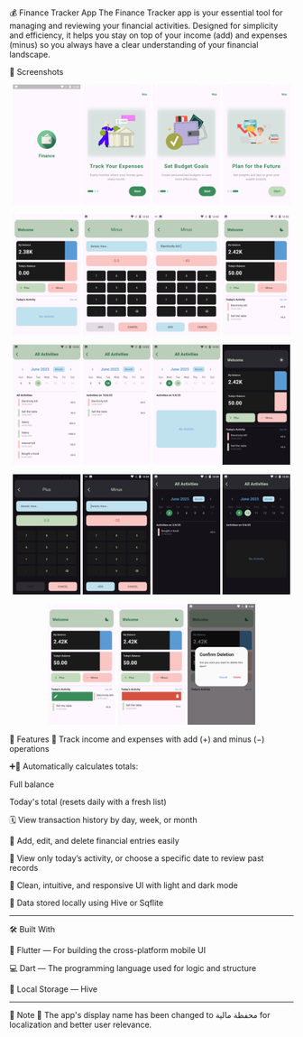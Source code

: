 💰 Finance Tracker App
The Finance Tracker app is your essential tool for managing and reviewing your financial activities. Designed for simplicity and efficiency, it helps you stay on top of your income (add) and expenses (minus) so you always have a clear understanding of your financial landscape.

📱 Screenshots


<p align="center">
  <img src="finance%20screens/1.png" width="120" alt="Finance App Screenshot 1" />
  <img src="finance%20screens/2.png" width="120" alt="Finance App Screenshot 2" />
  <img src="finance%20screens/3.png" width="120" alt="Finance App Screenshot 3" />
  <img src="finance%20screens/4.png" width="120" alt="Finance App Screenshot 4" />
</p>
<p align="center">
  <img src="finance%20screens/5.png" width="120" alt="Finance App Screenshot 5" />
  <img src="finance%20screens/6.png" width="120" alt="Finance App Screenshot 6" />
  <img src="finance%20screens/7.png" width="120" alt="Finance App Screenshot 7" />
  <img src="finance%20screens/8.png" width="120" alt="Finance App Screenshot 8" />
</p>
<p align="center">
  <img src="finance%20screens/9.png" width="120" alt="Finance App Screenshot 9" />
  <img src="finance%20screens/10.png" width="120" alt="Finance App Screenshot 10" />
  <img src="finance%20screens/11.png" width="120" alt="Finance App Screenshot 11" />
  <img src="finance%20screens/12.png" width="120" alt="Finance App Screenshot 12" />
</p>
<p align="center">
  <img src="finance%20screens/13.png" width="120" alt="Finance App Screenshot 13" />
  <img src="finance%20screens/14.png" width="120" alt="Finance App Screenshot 14" />
  <img src="finance%20screens/15.png" width="120" alt="Finance App Screenshot 15" />
  <img src="finance%20screens/16.png" width="120" alt="Finance App Screenshot 16" />
</p>
<p align="center">
  <img src="finance%20screens/17.png" width="120" alt="Finance App Screenshot 17" />
  <img src="finance%20screens/18.png" width="120" alt="Finance App Screenshot 18" />
  <img src="finance%20screens/19.png" width="120" alt="Finance App Screenshot 19" />
</p>



🌟 Features
💸 Track income and expenses with add (+) and minus (−) operations

➕🔢 Automatically calculates totals:

Full balance

Today's total (resets daily with a fresh list)

🗓️ View transaction history by day, week, or month

📝 Add, edit, and delete financial entries easily

📅 View only today’s activity, or choose a specific date to review past records

🎨 Clean, intuitive, and responsive UI with light and dark mode

💾 Data stored locally using Hive or Sqflite

____________________________
🛠️ Built With

🧩 Flutter — For building the cross-platform mobile UI

💻 Dart — The programming language used for logic and structure

💾 Local Storage — Hive
____________________
📝 Note
📛 The app's display name has been changed to محفظة مالية for localization and better user relevance.

